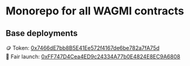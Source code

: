 # Monorepo for all WAGMI contracts 


## Base deployments

:coin: Token: [0x7466dE7bb8B5E41Ee572f4167de6be782a7fA75d](https://basescan.org/address/0x7466dE7bb8B5E41Ee572f4167de6be782a7fA75d)  
:rocket: Fair launch: [0xFF747D4Cea4ED9c24334A77b0E4824E8EC9A6808](https://basescan.org/address/0xFF747D4Cea4ED9c24334A77b0E4824E8EC9A6808)
